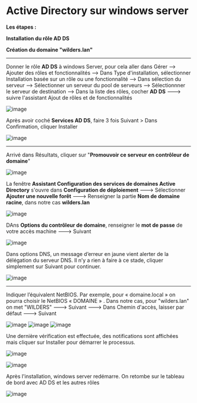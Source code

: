 # Active Directory sur windows server

**Les étapes :**   

**Installation du rôle AD DS**    

**Création du domaine "wilders.lan"**    

___

Donner le rôle **AD DS** à windows Server, pour cela aller dans Gérer --> Ajouter des rôles et fonctionnalités --> Dans Type d'installation, sélectionner Installation basée sur un rôle ou une fonctionnalité --> Dans sélection du serveur --> Sélectionner un serveur du pool de serveurs --> Sélectionnner le serveur de destination --> Dans la liste des rôles, cocher **AD DS** ---> suivre l'assistant Ajout de rôles et de fonctionnalités

![image](https://github.com/techerbeatrice/AD.DS_Windows-Server/assets/138071140/ed997ce7-46da-42fb-b344-a86b0c14d632)


Après avoir coché **Services AD DS**, faire 3 fois Suivant > Dans Confirmation, cliquer Installer

![image](https://github.com/techerbeatrice/AD.DS_Windows-Server/assets/138071140/6f1e6a6a-87d5-4c54-855d-7b84f833ee64)

___

Arrivé dans Résultats, cliquer sur "**Promouvoir ce serveur en contrôleur de domaine**"

![image](https://github.com/techerbeatrice/AD.DS_Windows-Server/assets/138071140/165e2c64-1c06-4833-b6c6-02d8ef1dc8bb)

La fenêtre **Assistant Configuration des services de domaines Active Directory** s'ouvre dans **Configuration de déploiement** ---> Sélectionner **Ajouter une nouvelle forêt** ---> Renseigner la partie **Nom de domaine racine**, dans notre cas **wilders.lan** 

![image](https://github.com/techerbeatrice/AD.DS_Windows-Server/assets/138071140/74bb1564-542b-4255-85ae-9d4fa0b74bc2)


DAns **Options du contrôleur de domaine**, renseigner le **mot de passe** de votre accès machine ---> Suivant

![image](https://github.com/techerbeatrice/AD.DS_Windows-Server/assets/138071140/21c732d0-6565-4d39-bfcf-aa337faa8281)

Dans options DNS, un message d’erreur en jaune vient alerter de la délégation du serveur DNS. Il n’y a rien à faire à ce stade, cliquer simplement sur Suivant pour continuer.    

![image](https://github.com/techerbeatrice/AD.DS_Windows-Server/assets/138071140/73f195d9-f779-4751-bf02-a79a6eecc8ad)

____

Indiquer l’équivalent NetBIOS. Par exemple, pour « domaine.local » on pourra choisir le NetBIOS « DOMAINE » . Dans notre cas, pour "wilders.lan" on met "WILDERS" ---> Suivant ---> Dans Chemin d'accès, laisser par défaut ---> Suivant 

![image](https://github.com/techerbeatrice/AD.DS_Windows-Server/assets/138071140/16d2494a-cbfc-42c7-8668-87bf412714aa)
![image](https://github.com/techerbeatrice/AD.DS_Windows-Server/assets/138071140/9b4fcfcb-5f3c-4bbb-b8c4-a6abeb4f2f28)
![image](https://github.com/techerbeatrice/AD.DS_Windows-Server/assets/138071140/d6833ef4-0986-489f-b452-53bb11b41999)

Une dernière vérification est effectuée, des notifications sont affichées mais cliquer sur Installer pour démarrer le processus.

![image](https://github.com/techerbeatrice/AD.DS_Windows-Server/assets/138071140/841fef86-5ebd-4eed-ab2a-415b9fdff4f5)

![image](https://github.com/techerbeatrice/AD.DS_Windows-Server/assets/138071140/cdbbff38-8e2b-472e-9561-033c1739a1d9)

Après l'installation, windows server redémarre.
On retombe sur le tableau de bord avec AD DS et les autres rôles

![image](https://github.com/techerbeatrice/AD.DS_Windows-Server/assets/138071140/69677c06-acdc-4332-9551-ab00ffa21e9a)

